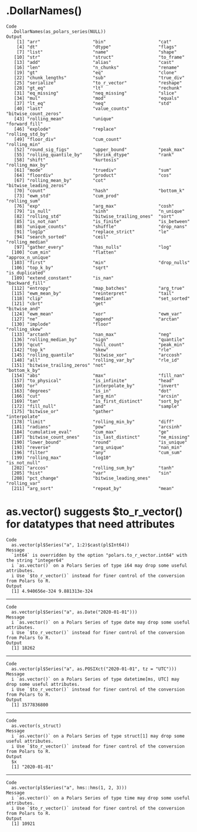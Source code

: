 # .DollarNames(<series>)

    Code
      .DollarNames(as_polars_series(NULL))
    Output
        [1] "arr"                    "bin"                    "cat"                   
        [4] "dt"                     "dtype"                  "flags"                 
        [7] "list"                   "name"                   "shape"                 
       [10] "str"                    "struct"                 "to_frame"              
       [13] "add"                    "alias"                  "cast"                  
       [16] "len"                    "n_chunks"               "rename"                
       [19] "gt"                     "eq"                     "clone"                 
       [22] "chunk_lengths"          "sub"                    "true_div"              
       [25] "serialize"              "to_r_vector"            "reshape"               
       [28] "gt_eq"                  "lt"                     "rechunk"               
       [31] "eq_missing"             "neq_missing"            "slice"                 
       [34] "mul"                    "mod"                    "equals"                
       [37] "lt_eq"                  "neq"                    "std"                   
       [40] "last"                   "value_counts"           "bitwise_count_zeros"   
       [43] "rolling_mean"           "unique"                 "forward_fill"          
       [46] "explode"                "replace"                "rolling_std_by"        
       [49] "floor_div"              "cum_count"              "rolling_min"           
       [52] "round_sig_figs"         "upper_bound"            "peak_max"              
       [55] "rolling_quantile_by"    "shrink_dtype"           "rank"                  
       [58] "shift"                  "kurtosis"               "rolling_max_by"        
       [61] "mode"                   "truediv"                "sum"                   
       [64] "floordiv"               "product"                "cos"                   
       [67] "rolling_mean_by"        "cot"                    "bitwise_leading_zeros" 
       [70] "count"                  "hash"                   "bottom_k"              
       [73] "ewm_std"                "cum_prod"               "rolling_sum"           
       [76] "exp"                    "arg_max"                "cosh"                  
       [79] "is_null"                "sinh"                   "n_unique"              
       [82] "rolling_std"            "bitwise_trailing_ones"  "sort"                  
       [85] "is_not_nan"             "is_finite"              "is_between"            
       [88] "unique_counts"          "shuffle"                "drop_nans"             
       [91] "log1p"                  "replace_strict"         "le"                    
       [94] "search_sorted"          "ceil"                   "rolling_median"        
       [97] "gather_every"           "has_nulls"              "log"                   
      [100] "cum_min"                "flatten"                "approx_n_unique"       
      [103] "first"                  "min"                    "drop_nulls"            
      [106] "top_k_by"               "sqrt"                   "is_duplicated"         
      [109] "extend_constant"        "is_nan"                 "backward_fill"         
      [112] "entropy"                "map_batches"            "arg_true"              
      [115] "ewm_mean_by"            "reinterpret"            "tail"                  
      [118] "clip"                   "median"                 "set_sorted"            
      [121] "cbrt"                   "get"                    "bitwise_and"           
      [124] "ewm_mean"               "xor"                    "ewm_var"               
      [127] "ne"                     "append"                 "arctan"                
      [130] "implode"                "floor"                  "rolling_skew"          
      [133] "arctanh"                "nan_max"                "neg"                   
      [136] "rolling_median_by"      "sign"                   "quantile"              
      [139] "qcut"                   "null_count"             "peak_min"              
      [142] "top_k"                  "skew"                   "rle"                   
      [145] "rolling_quantile"       "bitwise_xor"            "arccosh"               
      [148] "all"                    "rolling_var_by"         "rle_id"                
      [151] "bitwise_trailing_zeros" "not"                    "bottom_k_by"           
      [154] "abs"                    "max"                    "fill_nan"              
      [157] "to_physical"            "is_infinite"            "head"                  
      [160] "or"                     "interpolate_by"         "invert"                
      [163] "degrees"                "is_in"                  "dot"                   
      [166] "cut"                    "arg_min"                "arcsin"                
      [169] "tan"                    "is_first_distinct"      "sort_by"               
      [172] "fill_null"              "and"                    "sample"                
      [175] "bitwise_or"             "gather"                 "interpolate"           
      [178] "limit"                  "rolling_min_by"         "diff"                  
      [181] "radians"                "pow"                    "arcsinh"               
      [184] "cumulative_eval"        "cum_max"                "ge"                    
      [187] "bitwise_count_ones"     "is_last_distinct"       "ne_missing"            
      [190] "lower_bound"            "round"                  "is_unique"             
      [193] "reverse"                "arg_unique"             "nan_min"               
      [196] "filter"                 "any"                    "cum_sum"               
      [199] "rolling_max"            "log10"                  "is_not_null"           
      [202] "arccos"                 "rolling_sum_by"         "tanh"                  
      [205] "hist"                   "var"                    "sin"                   
      [208] "pct_change"             "bitwise_leading_ones"   "rolling_var"           
      [211] "arg_sort"               "repeat_by"              "mean"                  

# as.vector() suggests $to_r_vector() for datatypes that need attributes

    Code
      as.vector(pl$Series("a", 1:2)$cast(pl$Int64))
    Message
      `int64` is overridden by the option "polars.to_r_vector.int64" with the string "integer64"
      i `as.vector()` on a Polars Series of type i64 may drop some useful attributes.
      i Use `$to_r_vector()` instead for finer control of the conversion from Polars to R.
    Output
      [1] 4.940656e-324 9.881313e-324

---

    Code
      as.vector(pl$Series("a", as.Date("2020-01-01")))
    Message
      i `as.vector()` on a Polars Series of type date may drop some useful attributes.
      i Use `$to_r_vector()` instead for finer control of the conversion from Polars to R.
    Output
      [1] 18262

---

    Code
      as.vector(pl$Series("a", as.POSIXct("2020-01-01", tz = "UTC")))
    Message
      i `as.vector()` on a Polars Series of type datetime[ms, UTC] may drop some useful attributes.
      i Use `$to_r_vector()` instead for finer control of the conversion from Polars to R.
    Output
      [1] 1577836800

---

    Code
      as.vector(s_struct)
    Message
      i `as.vector()` on a Polars Series of type struct[1] may drop some useful attributes.
      i Use `$to_r_vector()` instead for finer control of the conversion from Polars to R.
    Output
      $x
      [1] "2020-01-01"
      

---

    Code
      as.vector(pl$Series("a", hms::hms(1, 2, 3)))
    Message
      i `as.vector()` on a Polars Series of type time may drop some useful attributes.
      i Use `$to_r_vector()` instead for finer control of the conversion from Polars to R.
    Output
      [1] 10921

